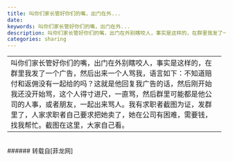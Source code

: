 ```yaml
---
title: 叫你们家长管好你们的嘴，出门在外...
date: 
keywords: 叫你们家长管好你们的嘴，出门在外...
description: 叫你们家长管好你们的嘴，出门在外别瞎咬人，事实是这样的，在群里我发了一个广告，然后出来一个人骂我，语言如下：不知道赔付和返佣没有一起给的吗？这就是他回复我广告的话，然后刚开始我还没开始骂，这个人得寸进尺，一直骂，然后群里可能都是他公司的人事，或者朋友，一起出来骂人。我有求职者截图为证，发群里了，人家求职者自己要求把她卖了，她在公司有困难，需要钱，找我帮忙。截图在这里，大家自己看。
categories: sharing
---
```

<td class="t_f" id="postmessage_2485032">

<table cellspacing="0" class="t_table" style="width:98%"><tr><td>叫你们家长管好你们的嘴，出门在外别瞎咬人，事实是这样的，在群里我发了一个广告，然后出来一个人骂我，语言如下：不知道赔付和返佣没有一起给的吗？这就是他回复我广告的话，然后刚开始我还没开始骂，这个人得寸进尺，一直骂，然后群里可能都是他公司的人事，或者朋友，一起出来骂人。我有求职者截图为证，发群里了，人家求职者自己要求把她卖了，她在公司有困难，需要钱，找我帮忙。截图在这里，大家自己看。</td></tr></table><br/>
</td>
###### 转载自[菲龙网]